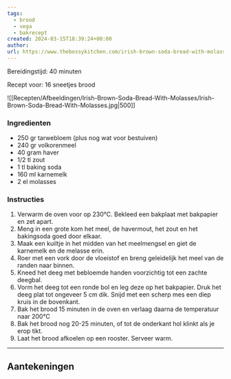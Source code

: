 ```yaml
---
tags:
  - brood
  - vega
  - bakrecept
created: 2024-03-15T18:39:24+00:00
author: 
url: https://www.thebossykitchen.com/irish-brown-soda-bread-with-molasses/
---
```

Bereidingstijd: 40 minuten

Recept voor: 16 sneetjes brood

![[Recepten/Afbeeldingen/Irish-Brown-Soda-Bread-With-Molasses/Irish-Brown-Soda-Bread-With-Molasses.jpg|500]]

### Ingredienten

- 250 gr tarwebloem (plus nog wat voor bestuiven)
- 240 gr volkorenmeel
- 40 gram haver
- 1/2 tl zout
- 1 tl baking soda
- 160 ml karnemelk
- 2 el molasses

### Instructies

1. Verwarm de oven voor op 230°C. Bekleed een bakplaat met bakpapier en zet apart.
2. Meng in een grote kom het meel, de havermout, het zout en het bakingsoda goed door elkaar.
3. Maak een kuiltje in het midden van het meelmengsel en giet de karnemelk en de melasse erin.
4. Roer met een vork door de vloeistof en breng geleidelijk het meel van de randen naar binnen.
5. Kneed het deeg met bebloemde handen voorzichtig tot een zachte deegbal.
6. Vorm het deeg tot een ronde bol en leg deze op het bakpapier. Druk het deeg plat tot ongeveer 5 cm dik. Snijd met een scherp mes een diep kruis in de bovenkant.
7. Bak het brood 15 minuten in de oven en verlaag daarna de temperatuur naar 200°C
8. Bak het brood nog 20-25 minuten, of tot de onderkant hol klinkt als je erop tikt.
9. Laat het brood afkoelen op een rooster. Serveer warm.

-----

## Aantekeningen
